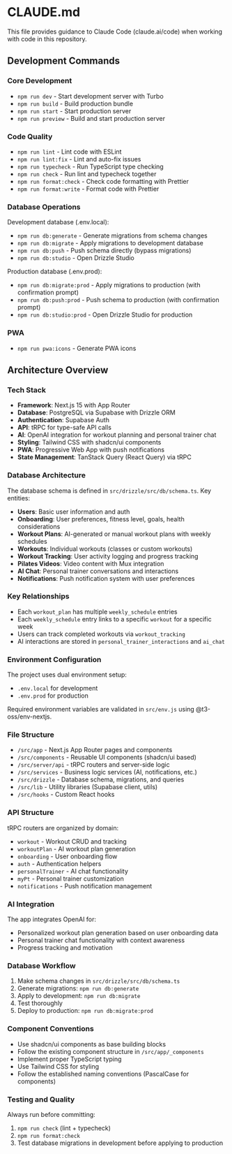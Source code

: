 # CLAUDE.md

This file provides guidance to Claude Code (claude.ai/code) when working with code in this repository.

## Development Commands

### Core Development
- `npm run dev` - Start development server with Turbo
- `npm run build` - Build production bundle
- `npm run start` - Start production server
- `npm run preview` - Build and start production server

### Code Quality
- `npm run lint` - Lint code with ESLint
- `npm run lint:fix` - Lint and auto-fix issues
- `npm run typecheck` - Run TypeScript type checking
- `npm run check` - Run lint and typecheck together
- `npm run format:check` - Check code formatting with Prettier
- `npm run format:write` - Format code with Prettier

### Database Operations
Development database (.env.local):
- `npm run db:generate` - Generate migrations from schema changes
- `npm run db:migrate` - Apply migrations to development database
- `npm run db:push` - Push schema directly (bypass migrations)
- `npm run db:studio` - Open Drizzle Studio

Production database (.env.prod):
- `npm run db:migrate:prod` - Apply migrations to production (with confirmation prompt)
- `npm run db:push:prod` - Push schema to production (with confirmation prompt)
- `npm run db:studio:prod` - Open Drizzle Studio for production

### PWA
- `npm run pwa:icons` - Generate PWA icons

## Architecture Overview

### Tech Stack
- **Framework**: Next.js 15 with App Router
- **Database**: PostgreSQL via Supabase with Drizzle ORM
- **Authentication**: Supabase Auth
- **API**: tRPC for type-safe API calls
- **AI**: OpenAI integration for workout planning and personal trainer chat
- **Styling**: Tailwind CSS with shadcn/ui components
- **PWA**: Progressive Web App with push notifications
- **State Management**: TanStack Query (React Query) via tRPC

### Database Architecture
The database schema is defined in `src/drizzle/src/db/schema.ts`. Key entities:

- **Users**: Basic user information and auth
- **Onboarding**: User preferences, fitness level, goals, health considerations
- **Workout Plans**: AI-generated or manual workout plans with weekly schedules
- **Workouts**: Individual workouts (classes or custom workouts)
- **Workout Tracking**: User activity logging and progress tracking
- **Pilates Videos**: Video content with Mux integration
- **AI Chat**: Personal trainer conversations and interactions
- **Notifications**: Push notification system with user preferences

### Key Relationships
- Each `workout_plan` has multiple `weekly_schedule` entries
- Each `weekly_schedule` entry links to a specific `workout` for a specific week
- Users can track completed workouts via `workout_tracking`
- AI interactions are stored in `personal_trainer_interactions` and `ai_chat`

### Environment Configuration
The project uses dual environment setup:
- `.env.local` for development
- `.env.prod` for production

Required environment variables are validated in `src/env.js` using @t3-oss/env-nextjs.

### File Structure
- `/src/app` - Next.js App Router pages and components
- `/src/components` - Reusable UI components (shadcn/ui based)
- `/src/server/api` - tRPC routers and server-side logic
- `/src/services` - Business logic services (AI, notifications, etc.)
- `/src/drizzle` - Database schema, migrations, and queries
- `/src/lib` - Utility libraries (Supabase client, utils)
- `/src/hooks` - Custom React hooks

### API Structure
tRPC routers are organized by domain:
- `workout` - Workout CRUD and tracking
- `workoutPlan` - AI workout plan generation
- `onboarding` - User onboarding flow
- `auth` - Authentication helpers
- `personalTrainer` - AI chat functionality
- `myPt` - Personal trainer customization
- `notifications` - Push notification management

### AI Integration
The app integrates OpenAI for:
- Personalized workout plan generation based on user onboarding data
- Personal trainer chat functionality with context awareness
- Progress tracking and motivation

### Database Workflow
1. Make schema changes in `src/drizzle/src/db/schema.ts`
2. Generate migrations: `npm run db:generate`
3. Apply to development: `npm run db:migrate`
4. Test thoroughly
5. Deploy to production: `npm run db:migrate:prod`

### Component Conventions
- Use shadcn/ui components as base building blocks
- Follow the existing component structure in `/src/app/_components`
- Implement proper TypeScript typing
- Use Tailwind CSS for styling
- Follow the established naming conventions (PascalCase for components)

### Testing and Quality
Always run before committing:
1. `npm run check` (lint + typecheck)
2. `npm run format:check`
3. Test database migrations in development before applying to production